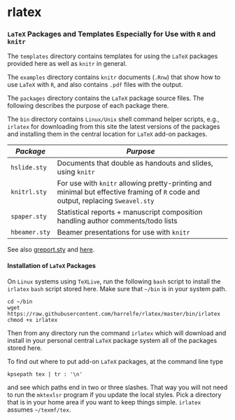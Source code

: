 # rlatex
### `LaTeX` Packages and Templates Especially for Use with `R` and `knitr`

The `templates` directory contains templates for using the `LaTeX` packages provided here as well as `knitr` in general.

The `examples` directory contains `knitr` documents (`.Rnw`) that show how to use `LaTeX` with `R`, and also contains `.pdf` files with the output.

The `packages` directory contains the `LaTeX` package source files.  The following describes the purpose of each package there.

The `bin` directory contains `Linux/Unix` shell command helper scripts, e.g., `irlatex` for downloading from this site the latest versions of the packages and installing them in the central location for `LaTeX` add-on packages.

|*Package*|*Purpose*|
--------|--------
| `hslide.sty` | Documents that double as handouts and slides, using `knitr` |
| `knitrl.sty` | For use with `knitr` allowing pretty-printing and minimal but effective framing of `R` code and output, replacing `Sweavel.sty` |
| `spaper.sty` | Statistical reports + manuscript composition handling author comments/todo lists |
| `hbeamer.sty` | Beamer presentations for use with `knitr` |

See also [greport.sty](https://github.com/harrelfe/greport/blob/master/inst/greport.sty) and [here](http://biostat.mc.vanderbilt.edu/BiostatisticianResponsibilities).


#### Installation of `LaTeX` Packages
On `Linux` systems using `TeXLive`, run the following `bash` script to install the `irlatex` `bash` script stored here.  Make sure that `~/bin` is in your system path.

```
cd ~/bin
wget https://raw.githubusercontent.com/harrelfe/rlatex/master/bin/irlatex
chmod +x irlatex
```

Then from any directory run the command `irlatex` which will download and install in your personal central `LaTeX` package system all of the packages stored here.

To find out where to put add-on `LaTeX` packages, at the command line type
```
kpsepath tex | tr : '\n'
```
and see which paths end in two or three slashes.  That way you will not need to run the `mktexlsr` program if you update the local styles.  Pick a directory that is in your home area if you want to keep things simple.  `irlatex` assumes `~/texmf/tex`.
